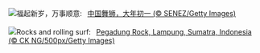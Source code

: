 ![](https://www.bing.com/th?id=OHR.SpringFestival2024_ZH-CN7514007541_UHD.jpg&w=1000)福起新岁，万事顺意:&nbsp;&ensp;[中国舞狮，大年初一 (© SENEZ/Getty Images)](https://www.bing.com/th?id=OHR.SpringFestival2024_ZH-CN7514007541_UHD.jpg)
<br><br/>
![](https://www.bing.com/th?id=OHR.PegadungRocks_EN-US6654823877_UHD.jpg&w=1000)Rocks and rolling surf:&nbsp;&ensp;[Pegadung Rock, Lampung, Sumatra, Indonesia (© CK NG/500px/Getty Images)](https://www.bing.com/th?id=OHR.PegadungRocks_EN-US6654823877_UHD.jpg)
<br><br/>

